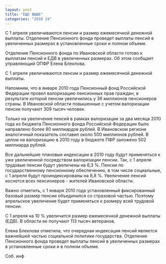 ```yaml
---
layout: post
title: "ЕЩЕ ВЫШЕ"
categories: "2010 24"
---
```


С 1 апреля увеличиваются пенсии и размер ежемесячной денежной выплаты. Отделение Пенсионного фонда проведет выплаты пенсий в увеличенных размерах в установленные сроки и полном объеме.

Отделение Пенсионного фонда по Ивановской области готово к выплатам пенсий и ЕДВ в увеличенных размерах. Об этом сообщает управляющий ОПФР Елена Блеклова.

С 1 апреля увеличиваются пенсии и размер ежемесячной денежной выплаты.

Напомним, что в январе 2010 года Пенсионный фонд Российской Федерации провел валоризацию пенсионных прав граждан, в результате которой пенсии увеличились у 36 миллионов пенсионеров страны. В Ивановской области повышенные с учетом валоризации пенсии получают 309 тысяч человек.

Только на увеличение пенсий в рамках валоризации за два месяца 2010 года из бюджета Пенсионного фонда Российской Федерации было направлено более 80 миллиардов рублей. В Ивановском регионе аналогичный показатель составил около 500 миллионов рублей. В целом на валоризацию в 2010 году в бюджете ПФР заложено 502 миллиарда рублей.

Все дальнейшие плановые индексации в 2010 году будут применяться к уже увеличенной посредством валоризации пенсии. Так, с 1 апреля трудовые пенсии будут увеличены на 6,3 %. Пенсии по государственному пенсионному обеспечению, в том числе социальные, с 1 апреля будут проиндексированы на 8,8 %. Увеличение пенсий коснется всех пенсионеров - жителей Ивановской области.

Важно отметить, с 1 января 2010 года установленный фиксированный базовый размер пенсии объединился со страховой частью. Поэтому апрельское увеличение будет применяться к размеру всей трудовой пенсии.

С 1 апреля на 10 % увеличится размер ежемесячной денежной выплаты (ЕДВ). В области ее получают 113 тысяч ветеранов.

Елена Блеклова отметила, что очередная индексация пенсий является важнейшей частью социальной политики государства. Отделение Пенсионного фонда проведет выплаты пенсий в увеличенных размерах в установленные сроки и в полном объеме.

Соб. инф


